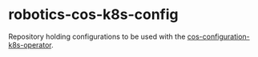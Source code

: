 # robotics-cos-k8s-config

Repository holding configurations to be used with the [cos-configuration-k8s-operator](https://github.com/canonical/cos-configuration-k8s-operator).
